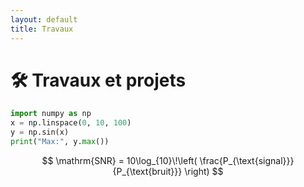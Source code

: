 ```yaml
---
layout: default
title: Travaux
---
```


# 🛠️ Travaux et projets

```python
import numpy as np
x = np.linspace(0, 10, 100)
y = np.sin(x)
print("Max:", y.max())
```

$$
\mathrm{SNR} = 10\log_{10}\!\left( \frac{P_{\text{signal}}}{P_{\text{bruit}}} \right)
$$

<!-- MathJax v3 -->
<script>
  window.MathJax = {
    tex: {
      inlineMath: [['$','$'], ['\\(','\\)']],
      displayMath: [['$$','$$'], ['\\[','\\]']]
    },
    svg: { fontCache: 'global' }
  };
</script>
<script id="MathJax-script" async src="https://cdn.jsdelivr.net/npm/mathjax@3/es5/tex-svg.js"></script>
